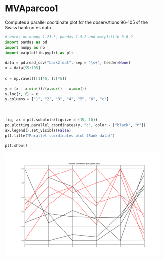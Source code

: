 # MVAparcoo1
Computes a parallel coordinate plot for the observations 96-105 of the Swiss bank notes data.

```python
# works on numpy 1.23.5, pandas 1.5.2 and matplotlib 3.6.2
import pandas as pd
import numpy as np
import matplotlib.pyplot as plt

data = pd.read_csv("bank2.dat", sep = "\s+", header=None)
x = data[95:105]

c = np.ravel([[1]*5, [2]*5])

y = (x - x.min())/(x.max() - x.min())
y.loc[:, 6] = c
y.columns = ["1", "2", "3", "4", "5", "6", "c"]



fig, ax = plt.subplots(figsize = (15, 10))
pd.plotting.parallel_coordinates(y, "c", color = ["black", "r"])
ax.legend().set_visible(False)
plt.title("Parallel coordinates plot (Bank data)")

plt.show()
```
![MVAparcoo1](MVAparcoo1_1_python.png)